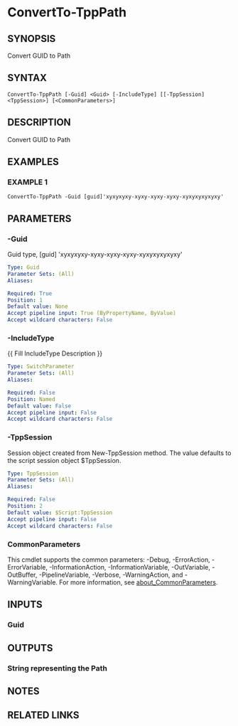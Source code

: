 # ConvertTo-TppPath

## SYNOPSIS
Convert GUID to Path

## SYNTAX

```
ConvertTo-TppPath [-Guid] <Guid> [-IncludeType] [[-TppSession] <TppSession>] [<CommonParameters>]
```

## DESCRIPTION
Convert GUID to Path

## EXAMPLES

### EXAMPLE 1
```
ConvertTo-TppPath -Guid [guid]'xyxyxyxy-xyxy-xyxy-xyxy-xyxyxyxyxyxy'
```

## PARAMETERS

### -Guid
Guid type, \[guid\] 'xyxyxyxy-xyxy-xyxy-xyxy-xyxyxyxyxyxy'

```yaml
Type: Guid
Parameter Sets: (All)
Aliases:

Required: True
Position: 1
Default value: None
Accept pipeline input: True (ByPropertyName, ByValue)
Accept wildcard characters: False
```

### -IncludeType
{{ Fill IncludeType Description }}

```yaml
Type: SwitchParameter
Parameter Sets: (All)
Aliases:

Required: False
Position: Named
Default value: False
Accept pipeline input: False
Accept wildcard characters: False
```

### -TppSession
Session object created from New-TppSession method. 
The value defaults to the script session object $TppSession.

```yaml
Type: TppSession
Parameter Sets: (All)
Aliases:

Required: False
Position: 2
Default value: $Script:TppSession
Accept pipeline input: False
Accept wildcard characters: False
```

### CommonParameters
This cmdlet supports the common parameters: -Debug, -ErrorAction, -ErrorVariable, -InformationAction, -InformationVariable, -OutVariable, -OutBuffer, -PipelineVariable, -Verbose, -WarningAction, and -WarningVariable. For more information, see [about_CommonParameters](http://go.microsoft.com/fwlink/?LinkID=113216).

## INPUTS

### Guid
## OUTPUTS

### String representing the Path
## NOTES

## RELATED LINKS
